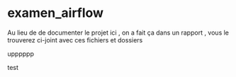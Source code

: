 # examen_airflow

Au lieu de de documenter le projet ici , on a fait ça  dans un rapport , vous le trouverez ci-joint avec ces fichiers et dossiers 

upppppp

test
